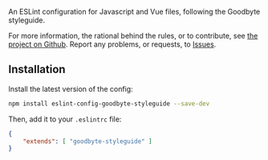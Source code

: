 
An ESLint configuration for Javascript and Vue files, following the Goodbyte styleguide.

For more information, the rational behind the rules, or to contribute, see
[the project on Github](https://github.com/GoodbyteCo/Styleguide). Report any problems,
or requests, to [Issues](https://github.com/GoodbyteCo/Styleguide/issues).

## Installation

Install the latest version of the config: 

```bash
npm install eslint-config-goodbyte-styleguide --save-dev
```

Then, add it to your `.eslintrc` file:

```json
{
    "extends": [ "goodbyte-styleguide" ]
}
```
